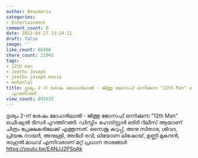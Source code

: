 ```yaml
---
author: Beaumaris
categories:
- Entertainment
comment_count: 0
date: 2022-04-27 13:24:21
draft: false
image: ''
like_count: 66586
share_count: 21041
tags:
- 12th man
- Jeethu Joseph
- jeethu joseph movie
- mohanlal
title: ദൃശ്യം 2 ന്‌ ശേഷം മോഹൻലാൽ - ജിത്തു ജോസഫ് ഒന്നിക്കുന്ന "12th Man" ഒഫീഷ്യൽ ടീസർ
  പുറത്തിറങ്ങി
view_count: 891633
---
```


ദൃശ്യം 2-ന്‌ ശേഷം മോഹൻലാൽ - ജിത്തു ജോസഫ് ഒന്നിക്കുന്ന "12th Man" ഒഫീഷ്യൽ ടീസർ പുറത്തിറങ്ങി. ഡിസ്നി+ ഹോട്സ്റ്റാർ ഒടിടി റിലീസ് ആയാണ് ചിത്രം പ്രേക്ഷകരിലേക്ക് എത്തുന്നത്. സൈജു കുറുപ്പ്, അനു സിതാര, ശിവദ, പ്രിയങ്ക നായർ, അനുശ്രീ, അദിഥി രവി, ലിയോണ ലിഷോയ്, ഉണ്ണി മുകുന്ദൻ, രാഹുൽ മാധവ് എന്നിവരാണ് മറ്റ് പ്രധാന താരങ്ങൾ https://youtu.be/EANJJ2PSoAk